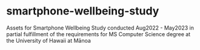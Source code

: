 # smartphone-wellbeing-study
Assets for Smartphone Wellbeing Study conducted Aug2022 - May2023 in partial fulfillment of the requirements for MS Computer Science degree at the University of Hawaii at Mānoa
